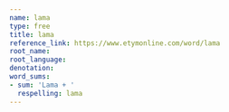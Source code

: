 ```yaml
---
name: lama
type: free
title: lama
reference_link: https://www.etymonline.com/word/lama
root_name: 
root_language: 
denotation: 
word_sums:
- sum: 'Lama + '
  respelling: lama
---
```

